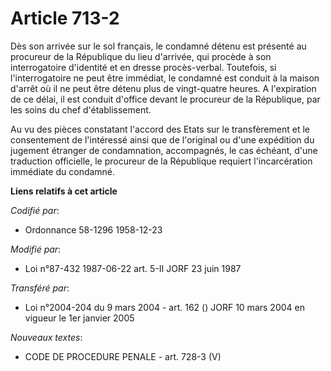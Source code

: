 # Article 713-2

Dès son arrivée sur le sol français, le condamné détenu est présenté au procureur de la République du lieu d'arrivée, qui
procède à son interrogatoire d'identité et en dresse procès-verbal. Toutefois, si l'interrogatoire ne peut être immédiat, le
condamné est conduit à la maison d'arrêt où il ne peut être détenu plus de vingt-quatre heures. A l'expiration de ce délai,
il est conduit d'office devant le procureur de la République, par les soins du chef d'établissement.

Au vu des pièces constatant l'accord des Etats sur le transfèrement et le consentement de l'intéressé ainsi que de l'original
ou d'une expédition du jugement étranger de condamnation, accompagnés, le cas échéant, d'une traduction officielle, le
procureur de la République requiert l'incarcération immédiate du condamné.

**Liens relatifs à cet article**

_Codifié par_:

  - Ordonnance 58-1296 1958-12-23

_Modifié par_:

  - Loi n°87-432 1987-06-22 art. 5-II JORF 23 juin 1987

_Transféré par_:

  - Loi n°2004-204 du 9 mars 2004 - art. 162 () JORF 10 mars 2004 en vigueur le 1er janvier 2005

_Nouveaux textes_:

  - CODE DE PROCEDURE PENALE - art. 728-3 (V)
